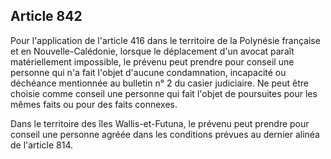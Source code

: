 Article 842
----
Pour l'application de l'article 416 dans le territoire de la Polynésie française
et en Nouvelle-Calédonie, lorsque le déplacement d'un avocat paraît
matériellement impossible, le prévenu peut prendre pour conseil une personne qui
n'a fait l'objet d'aucune condamnation, incapacité ou déchéance mentionnée au
bulletin n° 2 du casier judiciaire. Ne peut être choisie comme conseil une
personne qui fait l'objet de poursuites pour les mêmes faits ou pour des faits
connexes.

Dans le territoire des îles Wallis-et-Futuna, le prévenu peut prendre pour
conseil une personne agréée dans les conditions prévues au dernier alinéa de
l'article 814.
